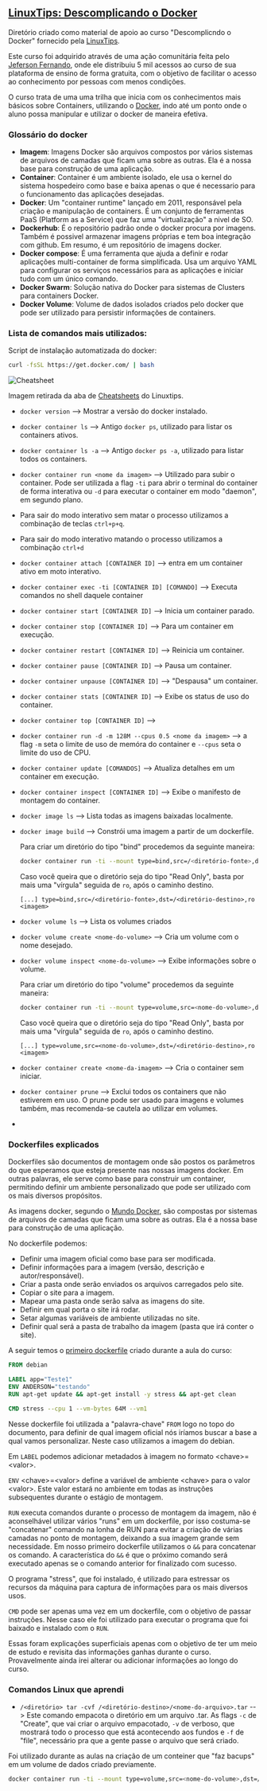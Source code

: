 ## [**LinuxTips: Descomplicando o Docker**](https://school.linuxtips.io/p/descomplicando-docker)

Diretório criado como material de apoio ao curso "Descomplicndo o Docker" fornecido pela [LinuxTips](https://linuxtips.io).

Este curso foi adquirido através de uma ação comunitária feita pelo [Jeferson Fernando](https://twitter.com/badtux_), onde ele distribuiu 5 mil acessos ao curso de sua plataforma de ensino de forma gratuita, com o objetivo de facilitar o acesso ao conhecimento por pessoas com menos condições.

O curso trata de uma uma trilha que inicia com os conhecimentos mais básicos sobre Containers, utilizando o [Docker](https://www.docker.com/), indo até um ponto onde o aluno possa manipular e utilizar o docker de maneira efetiva.

### **Glossário do docker**

* **Imagem**: Imagens Docker são arquivos compostos por vários sistemas de arquivos de camadas que ficam uma sobre as outras. Ela é a nossa base para construção de uma aplicação.
* **Container**: Container é um ambiente isolado, ele usa o kernel do sistema hospedeiro como base e baixa apenas o que é necessario para o funcionamento das aplicações desejadas.
* **Docker**: Um "container runtime" lançado em 2011, responsável pela criação e manipulação de containers. É um conjunto de ferramentas PaaS (Platform as a Service) que faz uma "virtualização" a nivel de SO.
* **Dockerhub**: É o repositório padrão onde o docker procura por imagens. Também é possivel armazenar imagens próprias e tem boa integração com github. Em resumo, é um repositório de imagens docker.
* **Docker compose**: É uma ferramenta que ajuda a definir e rodar aplicações multi-container de forma simplificada. Usa um arquivo YAML para configurar os serviços necessários para as aplicações e iniciar tudo com um único comando.
* **Docker Swarm**: Solução nativa do Docker para sistemas de Clusters para containers Docker.
* **Docker Volume**: Volume de dados isolados criados pelo docker que pode ser utilizado para persistir informações de containers.

### **Lista de comandos mais utilizados:**

Script de instalação automatizada do docker:
```bash
curl -fsSL https://get.docker.com/ | bash
```
![Cheatsheet](/imagens/Cheatsheet__1.jpeg)

Imagem retirada da aba de [Cheatsheets](https://www.linuxtips.io/cheatsheet) do Linuxtips.

* `docker version` --> Mostrar a versão do docker instalado.

* `docker container ls` --> Antigo `docker ps`, utilizado para listar os containers ativos.

* `docker container ls -a` --> Antigo `docker ps -a`, utilizado para listar todos os containers.

* `docker container run <nome da imagem>` --> Utilizado para subir o container. Pode ser utilizada a flag `-ti` para abrir o terminal do container de forma interativa ou `-d` para executar o container em modo "daemon", em segundo plano.

* Para sair do modo interativo sem matar o processo utilizamos a combinação de teclas `ctrl+p+q`.

* Para sair do modo interativo matando o processo utilizamos a combinação `ctrl+d`
* `docker container attach [CONTAINER ID]` --> entra em um container ativo em moto interativo.
* `docker container exec -ti [CONTAINER ID] [COMANDO]` --> Executa comandos no shell daquele container
* `docker container start [CONTAINER ID]` --> Inicia um container parado.
* `docker container stop [CONTAINER ID]` --> Para um container em execução.
* `docker container restart [CONTAINER ID]` --> Reinicia um container.
* `docker container pause [CONTAINER ID]` --> Pausa um container.
* `docker container unpause [CONTAINER ID]` --> "Despausa" um container.
* `docker container stats [CONTAINER ID]` --> Exibe os status de uso do container.
* `docker container top [CONTAINER ID]` -->
* `docker container run -d -m 128M --cpus 0.5 <nome da imagem>` --> a flag `-m` seta o limite de uso de memóra do container e `--cpus` seta o limite do uso de CPU.
* `docker container update [COMANDOS]` --> Atualiza detalhes em um container em execução.
* `docker container inspect [CONTAINER ID]` --> Exibe o manifesto de montagem do container.
* `docker image ls` --> Lista todas as imagens baixadas localmente.
* `docker image build` --> Constrói uma imagem a partir de um dockerfile.
  
  Para criar um diretório do tipo "bind" procedemos da seguinte maneira:
  ```bash
  docker container run -ti --mount type=bind,src=/<diretório-fonte>,dst=/<diretório-destino> <imagem>
  ```
  Caso você queira que o diretório seja do tipo "Read Only", basta por mais uma "vírgula" seguida de `ro`, após o caminho destino.
  
   `[...] type=bind,src=/<diretório-fonte>,dst=/<diretório-destino>,ro <imagem>`

* `docker volume ls` --> Lista os volumes criados
* `docker volume create <nome-do-volume>` --> Cria um volume com o nome desejado.
* `docker volume inspect <nome-do-volume>` --> Exibe informações sobre o volume.

  Para criar um diretório do tipo "volume" procedemos da seguinte maneira:
  ```bash
  docker container run -ti --mount type=volume,src=<nome-do-volume>,dst=/<diretório-destino> <imagem>
  ```
  Caso você queira que o diretório seja do tipo "Read Only", basta por mais uma "vírgula" seguida de `ro`, após o caminho destino.
  
   `[...] type=volume,src=<nome-do-volume>,dst=/<diretório-destino>,ro <imagem>`

* `docker container create <nome-da-imagem>` --> Cria o container sem iniciar.
* `docker container prune` --> Exclui todos os containers que não estiverem em uso. O prune pode ser usado para imagens e volumes também, mas recomenda-se cautela ao utilizar em volumes.
* 

### **Dockerfiles explicados**

Dockerfiles são documentos de montagem onde são postos os parâmetros do que esperamos que esteja presente nas nossas imagens docker. Em outras palavras, ele serve como base para construir um container, permitindo definir um ambiente personalizado que pode ser utilizado com os mais diversos propósitos.

As imagens docker, segundo o [Mundo Docker](https://www.mundodocker.com.br/o-que-e-uma-imagem/#:~:text=Images%20Docker%20s%C3%A3o%20compostas%20por,com%20Apache%2C%20PHP%20e%20MySQL.), são compostas por sistemas de arquivos de camadas que ficam uma sobre as outras. Ela é a nossa base para construção de uma aplicação.

No dockerfile podemos:
* Definir uma imagem oficial como base para ser modificada.
* Definir informações para a imagem (versão, descrição e autor/responsável).
* Criar a pasta onde serão enviados os arquivos carregados pelo site.
* Copiar o site para a imagem.
* Mapear uma pasta onde serão salva as imagens do site.
* Definir em qual porta o site irá rodar.
* Setar algumas variáveis de ambiente utilizadas no site.
* Definir qual será a pasta de trabalho da imagem (pasta que irá conter o site).

A seguir temos o [primeiro dockerfile](Dockerfiles/Primeiro%20Exemplo/Dockerfile) criado durante a aula do curso:

```Dockerfile
FROM debian

LABEL app="Teste1"
ENV ANDERSON="testando"
RUN apt-get update && apt-get install -y stress && apt-get clean

CMD stress --cpu 1 --vm-bytes 64M --vm1

```

Nesse dockerfile foi utilizada a "palavra-chave" `FROM` logo no topo do documento, para definir de qual imagem oficial nós iríamos buscar a base a qual vamos personalizar. Neste caso utilizamos a imagem do debian. 

Em `LABEL` podemos adicionar metadados à imagem no formato \<chave>=\<valor>. 

`ENV` \<chave>=\<valor> define a variável de ambiente \<chave> para o valor \<valor>. Este valor estará no ambiente em todas as instruções subsequentes durante o estágio de montagem.

`RUN` executa comandos durante o processo de montagem da imagem, não é aconselhável utilizar vários "runs" em um dockerfile, por isso costuma-se "concatenar" comando na lonha de RUN para evitar a criação de várias camadas no ponto de montagem, deixando a sua imagem grande sem necessidade. Em nosso primeiro dockerfile utilizamos o `&&` para concatenar os comando. A característica do `&&` é que o próximo comando será executado apenas se o comando anterior for finalizado com sucesso.

O programa "stress", que foi instalado, é utilizado para estressar os recursos da máquina para captura de informações para os mais diversos usos.

`CMD` pode ser apenas uma vez em um dockerfile, com o objetivo de passar instruções. Nesse caso ele foi utilizado para executar o programa que foi baixado e instalado com o `RUN`.

Essas foram explicações superficiais apenas com o objetivo de ter um meio de estudo e revisita das informações ganhas durante o curso. Provavelmente ainda irei alterar ou adicionar informações ao longo do curso.

### **Comandos Linux que aprendi** 

* `/<diretório> tar -cvf /<diretório-destino>/<nome-do-arquivo>.tar` --> Este comando empacota o diretório em um arquivo .tar. As flags `-c` de "Create", que vai criar o arquivo empacotado, `-v` de verboso, que mostrará todo o processo que está acontecendo aos fundos e `-f` de "file", necessário pra que a gente passe o arquivo que será criado.

Foi utilizado durante as aulas na criação de um conteiner que "faz bacups" em um volume de dados criado previamente.

```bash
docker container run -ti --mount type=volume,src=<nome-do-volume>,dst=/<diretório-destino> --mount type=bind,src=<diretório-fonte> <imagem> tar -cvf /backup/bkp-banco.tar /data
```
